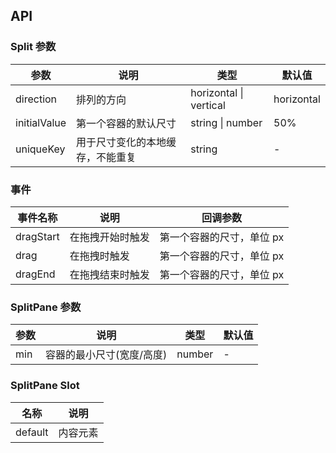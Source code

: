 ## API

### Split 参数

| 参数         | 说明                             | 类型                   | 默认值     |
| ------------ | -------------------------------- | ---------------------- | ---------- |
| direction    | 排列的方向                       | horizontal \| vertical | horizontal |
| initialValue | 第一个容器的默认尺寸             | string \| number       | 50%        |
| uniqueKey    | 用于尺寸变化的本地缓存，不能重复 | string                 | -          |

### 事件

| 事件名称  | 说明             | 回调参数                  |
| --------- | ---------------- | ------------------------- |
| dragStart | 在拖拽开始时触发 | 第一个容器的尺寸，单位 px |
| drag      | 在拖拽时触发     | 第一个容器的尺寸，单位 px |
| dragEnd   | 在拖拽结束时触发 | 第一个容器的尺寸，单位 px |

### SplitPane 参数

| 参数 | 说明                      | 类型   | 默认值 |
| ---- | ------------------------- | ------ | ------ |
| min  | 容器的最小尺寸(宽度/高度) | number | -      |

### SplitPane Slot

| 名称    | 说明     |
| ------- | -------- |
| default | 内容元素 |
